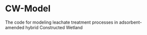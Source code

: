 # CW-Model
The code for modeling leachate treatment processes in adsorbent-amended hybrid Constructed Wetland
